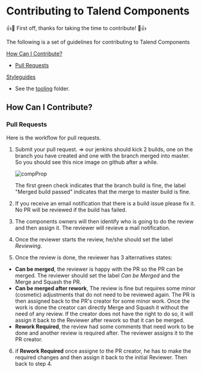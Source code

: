 # Contributing to Talend Components

:+1::tada: First off, thanks for taking the time to contribute! :tada::+1:

The following is a set of guidelines for contributing to Talend Components 

[How Can I Contribute?](#how-can-i-contribute)
  * [Pull Requests](#pull-requests)

[Styleguides](#styleguides)
  * See the [tooling](/tooling/) folder.

## How Can I Contribute?
### Pull Requests
Here is the workflow for pull requests.

1. Submit your pull request.
   => our jenkins should kick 2 builds, one on the branch you have created and one with the branch merged into master.
   So you should see this nice image on github after a while.
   
   ![compProp](https://github.com/Talend/components/wiki/images/Pull_Requests_all_ok_Talend_components.png)
   
   The first green check indicates that the branch build is fine, the label "Merged build passed" indicates that the merge to master build is fine. 
2. If you receive an email notification that there is a build issue please fix it. No PR will be reviewed if the build has failed.
3. The components owners will then identify who is going to do the review and then assign it. The reviewer will revieve a mail notification.
4. Once the reviewer starts the review, he/she should set the label *Reviewing*.
5. Once the review is done, the reviewer has 3 alternatives states:
  * **Can be merged**, the reviewer is happy with the PR so the PR can be merged. The reviewer should set the label *Can be Merged* and the Merge and Squash the PR.
  * **Can be merged after rework**, The review is fine but requires some minor (cosmetic) adjustments that do not need to be reviewed again. The PR is then assigned back to the PR's creator for some minor work. Once the work is done the creator can directly Merge and Squash it without the need of any review. If the creator does not have the right to do so, it will assign it back to the Reviewer after rework so that it can be merged.
  * **Rework Required**, the review had some comments that need work to be done and another review is required after. The reviewer assigns it to the PR creator.
6. if **Rework Required** once assigne to the PR creator, he has to make the required changes and then assign it back to the initial Reviewer. Then back to step 4.
